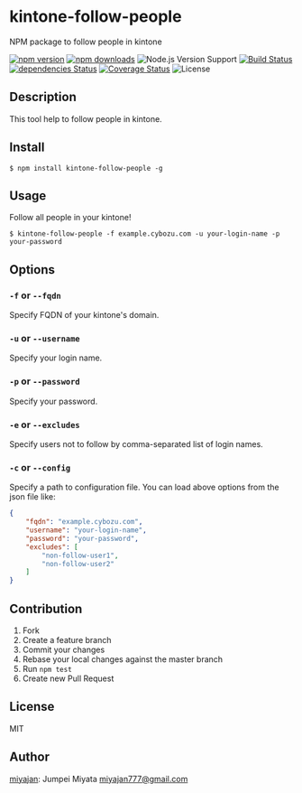# kintone-follow-people

NPM package to follow people in kintone

[![npm version](https://img.shields.io/npm/v/kintone-follow-people.svg)](https://www.npmjs.com/package/kintone-follow-people)
[![npm downloads](https://img.shields.io/npm/dm/kintone-follow-people.svg)](https://www.npmjs.com/package/kintone-follow-people)
![Node.js Version Support](https://img.shields.io/badge/Node.js%20support-v4–v7-brightgreen.svg)
[![Build Status](https://travis-ci.org/miyajan/kintone-follow-people.svg?branch=master)](https://travis-ci.org/miyajan/kintone-follow-people)
[![dependencies Status](https://david-dm.org/miyajan/kintone-follow-people/status.svg)](https://david-dm.org/miyajan/kintone-follow-people)
[![Coverage Status](https://coveralls.io/repos/github/miyajan/kintone-follow-people/badge.svg?branch=master)](https://coveralls.io/github/miyajan/kintone-follow-people?branch=master)
![License](https://img.shields.io/npm/l/kintone-follow-people.svg)

## Description

This tool help to follow people in kintone.

## Install

```
$ npm install kintone-follow-people -g
```

## Usage

Follow all people in your kintone!

```
$ kintone-follow-people -f example.cybozu.com -u your-login-name -p your-password
```

## Options

### ```-f``` or ```--fqdn```

Specify FQDN of your kintone's domain.

### ```-u``` or ```--username```

Specify your login name.

### ```-p``` or ```--password```

Specify your password.

### ```-e``` or ```--excludes```

Specify users not to follow by comma-separated list of login names.

### ```-c``` or ```--config```

Specify a path to configuration file. You can load above options from the json file like:

```json
{
    "fqdn": "example.cybozu.com",
    "username": "your-login-name",
    "password": "your-password",
    "excludes": [
        "non-follow-user1",
        "non-follow-user2"
    ]
}
```

## Contribution

1. Fork
2. Create a feature branch
3. Commit your changes
4. Rebase your local changes against the master branch
5. Run `npm test`
6. Create new Pull Request

## License

MIT

## Author

[miyajan](https://github.com/miyajan): Jumpei Miyata miyajan777@gmail.com

